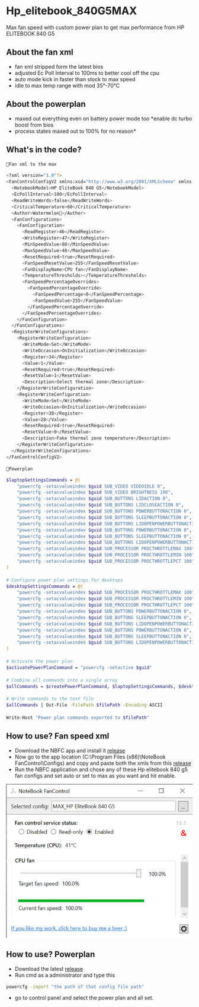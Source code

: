 # Hp_elitebook_840G5MAX
Max fan speed with custom power plan to get max performance from HP ELITEBOOK 840 G5
## About the fan xml
- fan xml stripped form the latest bios
- adjusted Ec Poll Interval to 100ms to better cool off the cpu
- auto mode kick in faster than stock to max speed
- idle to max temp range with mod 35°-70°C
## About the powerplan
- maxed out everything even on battery power mode too *enable dc turbo boost from bios
- process states maxed out to 100% for no reason*

## What's in the code?
`🍉Fan xml to the max`
```bash
<?xml version="1.0"?>
<FanControlConfigV2 xmlns:xsd="http://www.w3.org/2001/XMLSchema" xmlns:xsi="http://www.w3.org/2001/XMLSchema-instance">
  <NotebookModel>HP EliteBook 840 G5</NotebookModel>
  <EcPollInterval>100</EcPollInterval>
  <ReadWriteWords>false</ReadWriteWords>
  <CriticalTemperature>60</CriticalTemperature>
  <Author>Watermelon🍉</Author>
  <FanConfigurations>
    <FanConfiguration>
      <ReadRegister>46</ReadRegister>
      <WriteRegister>47</WriteRegister>
      <MinSpeedValue>88</MinSpeedValue>
      <MaxSpeedValue>48</MaxSpeedValue>
      <ResetRequired>true</ResetRequired>
      <FanSpeedResetValue>255</FanSpeedResetValue>
      <FanDisplayName>CPU fan</FanDisplayName>
      <TemperatureThresholds></TemperatureThresholds>
      <FanSpeedPercentageOverrides>
        <FanSpeedPercentageOverride>
          <FanSpeedPercentage>0</FanSpeedPercentage>
          <FanSpeedValue>255</FanSpeedValue>
        </FanSpeedPercentageOverride>
      </FanSpeedPercentageOverrides>
    </FanConfiguration>
  </FanConfigurations>
  <RegisterWriteConfigurations>
    <RegisterWriteConfiguration>
      <WriteMode>Set</WriteMode>
      <WriteOccasion>OnInitialization</WriteOccasion>
      <Register>34</Register>
      <Value>1</Value>
      <ResetRequired>true</ResetRequired>
      <ResetValue>1</ResetValue>
      <Description>Select thermal zone</Description>
    </RegisterWriteConfiguration>
    <RegisterWriteConfiguration>
      <WriteMode>Set</WriteMode>
      <WriteOccasion>OnInitialization</WriteOccasion>
      <Register>38</Register>
      <Value>28</Value>
      <ResetRequired>true</ResetRequired>
      <ResetValue>0</ResetValue>
      <Description>Fake thermal zone temperature</Description>
    </RegisterWriteConfiguration>
  </RegisterWriteConfigurations>
</FanControlConfigV2>
```
`🍉Powerplan`
```bash
$laptopSettingsCommands = @(
    "powercfg -setacvalueindex $guid SUB_VIDEO VIDEOIDLE 0",
    "powercfg -setacvalueindex $guid SUB_VIDEO BRIGHTNESS 100",
    "powercfg -setacvalueindex $guid SUB_BUTTONS LIDACTION 0",
    "powercfg -setacvalueindex $guid SUB_BUTTONS LIDCLOSEACTION 0",
    "powercfg -setacvalueindex $guid SUB_BUTTONS POWERBUTTONACTION 0",
    "powercfg -setacvalueindex $guid SUB_BUTTONS SLEEPBUTTONACTION 0",
    "powercfg -setacvalueindex $guid SUB_BUTTONS LIDOPENPOWERBUTTONACTION 0",
    "powercfg -setacvalueindex $guid SUB_BUTTONS POWERBUTTONACTION 0",
    "powercfg -setacvalueindex $guid SUB_BUTTONS SLEEPBUTTONACTION 0",
    "powercfg -setacvalueindex $guid SUB_BUTTONS LIDOPENPOWERBUTTONACTION 0",
    "powercfg -setacvalueindex $guid SUB_PROCESSOR PROCTHROTTLEMAX 100",
    "powercfg -setacvalueindex $guid SUB_PROCESSOR PROCTHROTTLEMIN 100",
    "powercfg -setacvalueindex $guid SUB_PROCESSOR PROCTHROTTLEPCT 100"
)

# Configure power plan settings for desktops
$desktopSettingsCommands = @(
    "powercfg -setacvalueindex $guid SUB_PROCESSOR PROCTHROTTLEMAX 100",
    "powercfg -setacvalueindex $guid SUB_PROCESSOR PROCTHROTTLEMIN 100",
    "powercfg -setacvalueindex $guid SUB_PROCESSOR PROCTHROTTLEPCT 100",
    "powercfg -setacvalueindex $guid SUB_BUTTONS POWERBUTTONACTION 0",
    "powercfg -setacvalueindex $guid SUB_BUTTONS SLEEPBUTTONACTION 0",
    "powercfg -setacvalueindex $guid SUB_BUTTONS LIDOPENPOWERBUTTONACTION 0",
    "powercfg -setacvalueindex $guid SUB_BUTTONS POWERBUTTONACTION 0",
    "powercfg -setacvalueindex $guid SUB_BUTTONS SLEEPBUTTONACTION 0",
    "powercfg -setacvalueindex $guid SUB_BUTTONS LIDOPENPOWERBUTTONACTION 0"
)

# Activate the power plan
$activatePowerPlanCommand = "powercfg -setactive $guid"

# Combine all commands into a single array
$allCommands = $createPowerPlanCommand, $laptopSettingsCommands, $desktopSettingsCommands, $activatePowerPlanCommand

# Write commands to the text file
$allCommands | Out-File -FilePath $filePath -Encoding ASCII

Write-Host "Power plan commands exported to $filePath"

```
## How to use? Fan speed xml
- Download the NBFC app and install it [release](https://github.com/hirschmann/nbfc/releases/tag/1.6.3)
- Now go to the app location (C:\Program Files (x86)\NoteBook FanControl\Configs) and copy and paste both the xmls from this [release]()
- Run the NBFC application and chose any of these Hp elitebook 840 g5 fan configs and set auto or set to max as you want and hit enable.
<p align="left">
  <img src="https://github.com/Nayemhasan/Hp_elitebook_840G5MAX/blob/main/Resources/fan.png">
</p>

## How to use? Powerplan
- Download the latest [release]()
- Run cmd as a administrator and type this
```bash
powercfg -import "the path of that config file path"
```
- go to control panel and select the power plan and all set.
